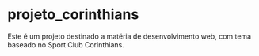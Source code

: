 # projeto_corinthians
Este é um projeto destinado a matéria de desenvolvimento web, com tema baseado no Sport Club Corinthians. 
